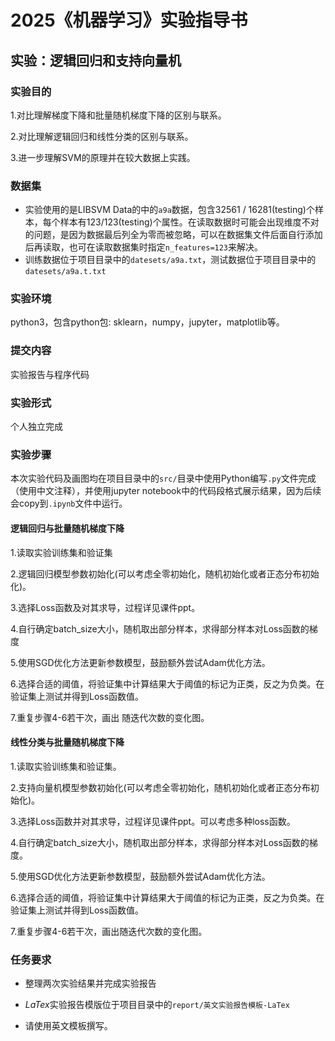 # 2025《机器学习》实验指导书

## 实验：逻辑回归和支持向量机

### 实验目的

1.对比理解梯度下降和批量随机梯度下降的区别与联系。

2.对比理解逻辑回归和线性分类的区别与联系。

3.进一步理解SVM的原理并在较大数据上实践。

### 数据集

* 实验使用的是LIBSVM Data的中的`a9a`数据，包含32561 / 16281(testing)个样本，每个样本有123/123(testing)个属性。在读取数据时可能会出现维度不对的问题，是因为数据最后列全为零而被忽略，可以在数据集文件后面自行添加后再读取，也可在读取数据集时指定`n_features=123`来解决。
* 训练数据位于项目目录中的`datesets/a9a.txt`，测试数据位于项目目录中的`datesets/a9a.t.txt`

### 实验环境

python3，包含python包: sklearn，numpy，jupyter，matplotlib等。

### 提交内容

实验报告与程序代码

### 实验形式

个人独立完成

### 实验步骤

本次实验代码及画图均在项目目录中的`src/`目录中使用Python编写`.py`文件完成（使用中文注释），并使用jupyter notebook中的代码段格式展示结果，因为后续会copy到`.ipynb`文件中运行。

#### 逻辑回归与批量随机梯度下降

1.读取实验训练集和验证集

2.逻辑回归模型参数初始化(可以考虑全零初始化，随机初始化或者正态分布初始化)。

3.选择Loss函数及对其求导，过程详见课件ppt。

4.自行确定batch_size大小，随机取出部分样本，求得部分样本对Loss函数的梯度

5.使用SGD优化方法更新参数模型，鼓励额外尝试Adam优化方法。

6.选择合适的阈值，将验证集中计算结果大于阈值的标记为正类，反之为负类。在验证集上测试并得到Loss函数值。

7.重复步骤4-6若干次，画出 随迭代次数的变化图。

#### 线性分类与批量随机梯度下降

1.读取实验训练集和验证集。

2.支持向量机模型参数初始化(可以考虑全零初始化，随机初始化或者正态分布初始化)。

3.选择Loss函数并对其求导，过程详见课件ppt。可以考虑多种loss函数。

4.自行确定batch_size大小，随机取出部分样本，求得部分样本对Loss函数的梯度。

5.使用SGD优化方法更新参数模型，鼓励额外尝试Adam优化方法。

6.选择合适的阈值，将验证集中计算结果大于阈值的标记为正类，反之为负类。在验证集上测试并得到Loss函数值。

7.重复步骤4-6若干次，画出随迭代次数的变化图。

### 任务要求

* 整理两次实验结果并完成实验报告

* $LaTex$实验报告模版位于项目目录中的`report/英文实验报告模板-LaTex`

* 请使用英文模板撰写。